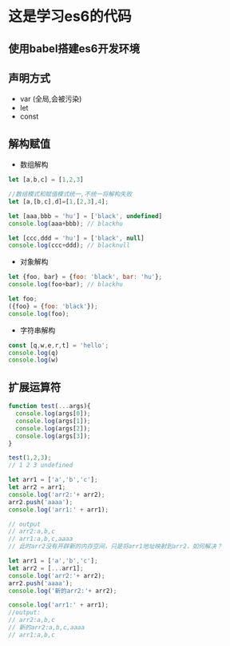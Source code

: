 # 这是学习es6的代码

## 使用babel搭建es6开发环境

## 声明方式

- var (全局,会被污染)
- let
- const 

## 解构赋值

- 数组解构

```javascript
let [a,b,c] = [1,2,3]

//数组模式和赋值模式统一,不统一将解构失败
let [a,[b,c],d]=[1,[2,3],4];

let [aaa,bbb = 'hu'] = ['black', undefined]
console.log(aaa+bbb); // blackhu

let [ccc,ddd = 'hu'] = ['black', null]
console.log(ccc+ddd); // blacknull
```

- 对象解构

```JavaScript
let {foo, bar} = {foo: 'black', bar: 'hu'};
console.log(foo+bar); // blackhu

let foo;
({foo} = {foo: 'black'});
console.log(foo);
```

- 字符串解构
```javascript
const [q,w,e,r,t] = 'hello';
console.log(q)
console.log(w)
```

## 扩展运算符

```JavaScript
function test(...args){
  console.log(args[0]);
  console.log(args[1]);
  console.log(args[2]);
  console.log(args[3]);
}

test(1,2,3);
// 1 2 3 undefined
```

```JavaScript
let arr1 = ['a','b','c'];
let arr2 = arr1; 
console.log('arr2:'+ arr2);
arr2.push('aaaa');
console.log('arr1:' + arr1);

// output
// arr2:a,b,c
// arr1:a,b,c,aaaa
// 此时arr2没有开辟新的内存空间，只是将arr1地址映射到arr2，如何解决？

let arr1 = ['a','b','c'];
let arr2 = [...arr1];
console.log('arr2:'+ arr2);
arr2.push('aaaa');
console.log('新的arr2:'+ arr2);

console.log('arr1:' + arr1);
//output:
// arr2:a,b,c
// 新的arr2:a,b,c,aaaa
// arr1:a,b,c
```